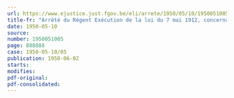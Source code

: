 ```yaml
---
url: https://www.ejustice.just.fgov.be/eli/arrete/1950/05/10/1950051005/justel
title-fr: "Arrêté du Régent Exécution de la loi du 7 mai 1912, concernant le cautionnement des agents de l'Etat"
date: 1950-05-10
source:
number: 1950051005
page: 888888
case: 1950-05-10/05
publication: 1950-06-02
starts:
modifies:
pdf-original:
pdf-consolidated:
---
```



